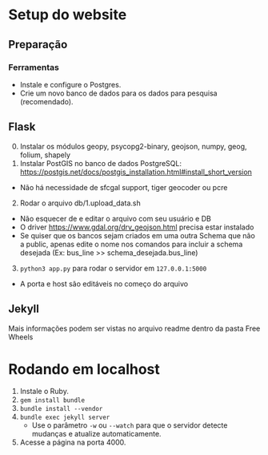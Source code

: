 # Setup do website

## Preparação

### Ferramentas

  - Instale e configure o Postgres.
  - Crie um novo banco de dados para os dados para pesquisa (recomendado).

## Flask
0. Instalar os módulos geopy, psycopg2-binary, geojson, numpy, geog, folium, shapely
1. Instalar PostGIS no banco de dados PostgreSQL: https://postgis.net/docs/postgis_installation.html#install_short_version
  * Não há necessidade de sfcgal support, tiger geocoder ou pcre
2. Rodar o arquivo db/1.upload_data.sh
  * Não esquecer de e editar o arquivo com seu usuário e DB
  * O driver https://www.gdal.org/drv_geojson.html precisa estar instalado
  * Se quiser que os bancos sejam criados em uma outra Schema que não a public, apenas edite o nome nos comandos para incluir a schema desejada (Ex: bus_line >> schema_desejada.bus_line)
3. `python3 app.py` para rodar o servidor em `127.0.0.1:5000`
  * A porta e host são editáveis no começo do arquivo


## Jekyll

Mais informações podem ser vistas no arquivo readme dentro da pasta Free Wheels

# Rodando em localhost

1. Instale o Ruby.
2. `gem install bundle`
3. `bundle install --vendor`
4. `bundle exec jekyll server`
   * Use o parâmetro `-w` ou `--watch` para que o servidor detecte mudanças e atualize automaticamente.
5. Acesse a página na porta 4000.
